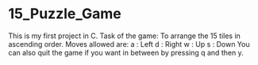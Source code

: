 # 15_Puzzle_Game
This is my first project in C.
Task of the game:
  To arrange the 15 tiles in ascending order.
 Moves allowed are:
  a : Left
  d : Right
  w : Up
  s : Down
 You can also quit the game if you want in between by pressing q and then y.
